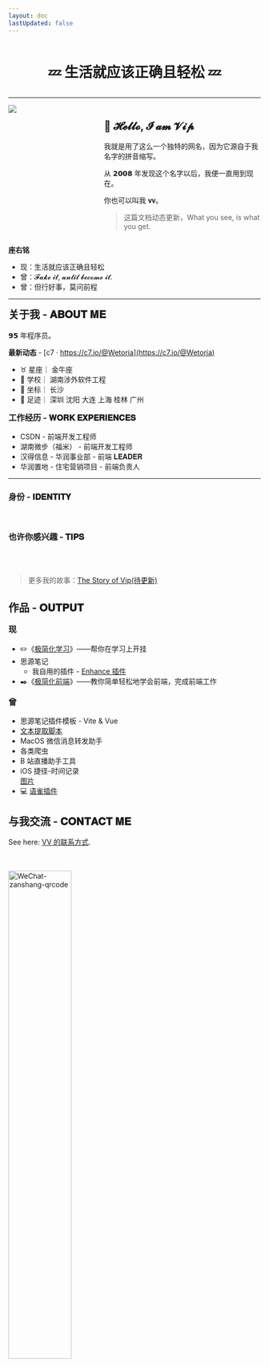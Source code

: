 ```yaml
---
layout: doc
lastUpdated: false
---
```


<style lang="scss">
  h1,h2,h3,h4,h5,h6 {
    color: var(--vip-sky-blue);
  }

  img {
    margin: 0 auto;
  }

  .HeadAndInfo {
    display: grid;
    grid-template-columns: 3.2fr 6fr;

    gap: 24px;
    
  }

  .VipCol {
    h2, h3 {
      margin-top: unset;
      border-top: unset;
      padding-top: unset;
    }
  }

  @media (max-width: 400px) { /* 调整屏幕尺寸临界点为实际需求 */
    .HeadAndInfo {
      grid-template-columns: 1fr; /* 切换为单列布局 */
    }

    /* img {
      width: 50%;
      margin: 0 auto;
    } */
  }
</style>


<div style="display: flex; justify-content: center;">

# 💤 生活就应该正确且轻松 💤

</div>

---

<div class="HeadAndInfo">

  <div>
    <img src="/favicon.ico" />
  </div>


  <div style="flex: 1;">

## 👋 𝓗𝓮𝓵𝓵𝓸, 𝓘 𝓪𝓶 𝓥𝓲𝓹

我就是用了这么一个独特的网名，因为它源自于我名字的拼音缩写。

从 <span class="vip_color">𝟮𝟬𝟬𝟴</span> 年发现这个名字以后，我便一直用到现在。

你也可以叫我 <span class="VipColor">𝐯𝐯</span>。

> 这篇文档动态更新，What you see, is what you get.

  </div>

</div>

**座右铭**

- <span class="VipColor">现：生活就应该正确且轻松</span>
- 曾：<span class="VipColor">𝓕𝓪𝓴𝓮 𝓲𝓽, 𝓾𝓷𝓽𝓲𝓵 𝓫𝓮𝓬𝓸𝓶𝓮 𝓲𝓽.</span>
- 曾：<span class="VipColor">但行好事，莫问前程</span>

---

<div class="VipCol VipCol2">

<div>

## 关于我 - 𝐀𝐁𝐎𝐔𝐓 𝐌𝐄 

𝟵𝟱 年程序员。

**最新动态** - [c7 · https://c7.io/@Wetoria](https://c7.io/@Wetoria)

- ♉️ 星座｜ 金牛座
- 🏫 学校｜ 湖南涉外软件工程
- 📍 坐标｜ 长沙
- 👣 足迹｜ 深圳    沈阳    大连    上海    桂林    广州

</div>

<div>

### 工作经历 - 𝐖𝐎𝐑𝐊 𝐄𝐗𝐏𝐄𝐑𝐈𝐄𝐍𝐂𝐄𝐒

- CSDN - 前端开发工程师
- 湖南微步（福米） - 前端开发工程师
- 汉得信息 - 华润事业部 - 前端 𝐋𝐄𝐀𝐃𝐄𝐑
- 华润置地 - 住宅营销项目 - 前端负责人

</div>

</div>


---

### 身份 - 𝐈𝐃𝐄𝐍𝐓𝐈𝐓𝐘

<br />
<VTags
  :tags="[
    '程序员',
    {
      text: '思源笔记 - 官方首席推荐官',
      type: 'red',
    },
    '开源软件作者',
    '前端工程师',
    '独立创业者',
    '生活骇客',
    '全栈开发',
    '前端一对一私教',
    '职业自由',
    '学习力私教',
    '思源笔记用户',
    {
      text: '思源笔记插件开发者',
      type: 'blue',
    },
    '自媒体创作者',
  ]"
/>

### 也许你感兴趣 - 𝐓𝐈𝐏𝐒

<br />
<VTags
  :tags="[
    '王者荣耀 🚀',
    '和平精英 🚀',
    '画画',
    '钢铁侠',
    '路飞',
    '苹果全家桶',
    '懒',
    '追求效率',
    '学习能力 💯',
    '理解能力 💯',
    '乐于助人',
    '乐于分享',
    '二次元',
    '转生史莱姆',
    '刀剑神域',
    {
      text: '思源笔记',
      type: 'red',
    },
    {
      text: '印象笔记',
      type: 'green',
    },
  ]"
/>

<br />

> 更多我的故事：[The Story of Vip(待更新)]()

## 作品 - 𝐎𝐔𝐓𝐏𝐔𝐓


<div class="VipCol VipCol2">

<div>

### 现

- ✏️《[极简化学习](/zh/sstudy/)》——帮你在学习上开挂
- 思源笔记
  - 我自用的插件 - [Enhance 插件](/zh/siyuan/enhance/)
- ✒️《[极简化前端](/zh/sfe/)》——教你简单轻松地学会前端，完成前端工作

</div>

<div>

### 曾

- 思源笔记插件模板 - Vite & Vue
- [文本提取脚本](https://github.com/Wetoria/Code-Extractor)
- MacOS 微信消息转发助手
- 各类爬虫
- B 站直播助手工具
- iOS 捷径-时间记录  
  [图片]()
- 💻 [语雀插件](https://www.yuque.com/wetoria/simplest-frontend/fzv336)

</div>

</div>


## 与我交流 - 𝐂𝐎𝐍𝐓𝐀𝐂𝐓 𝐌𝐄

See here: [VV 的联系方式](https://simplest-frontend.feishu.cn/wiki/wikcnHmIs4HagSlJPiti2VESQEh#H5N9dK061o6R4sxUWTiccgvYnAc).


<br />
<br />

<img src="/assets/WeChat-zanshang-qrcode.jpeg" alt="WeChat-zanshang-qrcode" style="width:50%;" />
